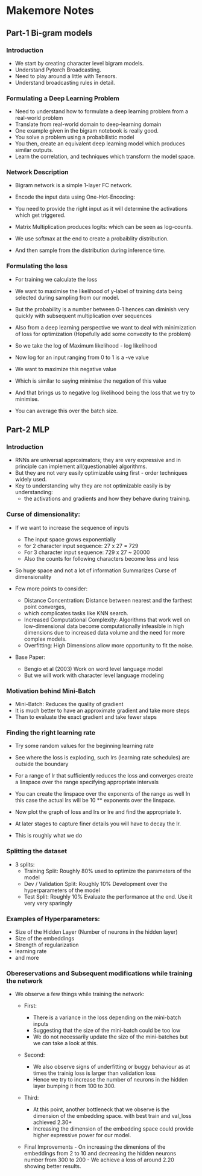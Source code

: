 # Makemore Notes

## Part-1 Bi-gram models

### Introduction

- We start by creating character level bigram models.
- Understand Pytorch Broadcasting.
- Need to play around a little with Tensors.
- Understand broadcasting rules in detail.

### Formulating a Deep Learning Problem

- Need to understand how to formulate a deep learning problem from a real-world problem
- Translate from real-world domain to deep-learning domain
- One example given in the bigram notebook is really good.
- You solve a problem using a probabilistic model
- You then, create an equivalent deep learning model which produces similar outputs.
- Learn the correlation, and techniques which transform the model space.

### Network Description

- Bigram network is a simple 1-layer FC network.

- Encode the input data using One-Hot-Encoding:
- You need to provide the right input as it will determine the activations which get triggered.

- Matrix Multiplication produces logits: which can be seen as log-counts.
- We use softmax at the end to create a probaiblity distribution.

- And then sample from the distribution during inference time.

### Formulating the loss

- For training we calculate the loss
- We want to maximise the likelihood of y-label of training data being selected during sampling from our model.
- But the probability is a number between 0-1 hences can diminish very quickly with subsequent multiplication over sequences
- Also from a deep learning perspective we want to deal with minimization of loss for optimization
  (Hopefully add some convexity to the problem)

- So we take the log of Maximum likelihood - log likelihood
- Now log for an input ranging from 0 to 1 is a -ve value
- We want to maximize this negative value
- Which is similar to saying minimise the negation of this value
- And that brings us to negative log likelihood being the loss that we try to minimise.
- You can average this over the batch size.

## Part-2 MLP

### Introduction

- RNNs are universal approximators; they are very expressive and in principle can implement all(questionable) algorithms.
- But they are not very easily optimizable using first - order techniques widely used.
- Key to understanding why they are not optimizable easily is by understanding:
  - the activations and gradients and how they behave during training.

### Curse of dimensionality:

- If we want to increase the sequence of inputs
  - The input space grows exponentially
  - for 2 character input sequence: 27 x 27 = 729
  - For 3 character input sequence: 729 x 27 ~ 20000
  - Also the counts for following characters become less and less
- So huge space and not a lot of information Summarizes Curse of dimensionality

- Few more points to consider:

  - Distance Concentration: Distance between nearest and the farthest point converges,
  - which complicates tasks like KNN search.
  - Increased Computational Complexity: Algorithms that work well on low-dimensional data become computationally infeasible in high dimensions due to increased data volume and the need for more complex models.
  - Overfitting: High Dimensions allow more opportunity to fit the noise.

- Base Paper:
  - Bengio et al (2003) Work on word level language model
  - But we will work with character level language modeling

### Motivation behind Mini-Batch

- Mini-Batch: Reduces the quality of gradient
- It is much better to have an approximate gradient and take more steps
- Than to evaluate the exact gradient and take fewer steps

### Finding the right learning rate

- Try some random values for the beginning learning rate
- See where the loss is exploding, such lrs (learning rate schedules) are outside the boundary
- For a range of lr that sufficiently reduces the loss and converges
  create a linspace over the range specifying appropriate intervals
- You can create the linspace over the exponents of the range as well
  In this case the actual lrs will be 10 \*\* exponents over the linspace.
- Now plot the graph of loss and lrs or lre and find the appropriate lr.
- At later stages to capture finer details you will have to decay the lr.

- This is roughly what we do

### Splitting the dataset

- 3 splits:
  - Training Split: Roughly 80% used to optimize the parameters of the model
  - Dev / Validation Split: Roughly 10% Development over the hyperparameters of the model
  - Test Split: Roughly 10% Evaluate the performance at the end. Use it very very sparingly

### Examples of Hyperparameters:

- Size of the Hidden Layer (Number of neurons in the hidden layer)
- Size of the embeddings
- Strength of regularization
- learning rate
- and more

### Obereservations and Subsequent modifications while training the network

- We observe a few things while training the network:

  - First:
    - There is a variance in the loss depending on the mini-batch inputs
    - Suggesting that the size of the mini-batch could be too low
    - We do not necessarily update the size of the mini-batches but we can take a look at this.
  - Second:
    - We also observe signs of underfitting or buggy behaviour as at times the trainig loss is larger than validation loss
    - Hence we try to increase the number of neurons in the hidden layer bumping it from 100 to 300.
  - Third:

    - At this point, another bottleneck that we observe is the dimension of the embedding space. with best train and val_loss achieved 2.30+
    - Increasing the dimension of the embedding space could provide higher expressive power for our model.

  - Final Improvements - On increasing the dimenions of the embeddings from 2 to 10
    and decreasing the hidden neurons number from 300 to 200 - We achieve a loss of around 2.20 showing better results.
